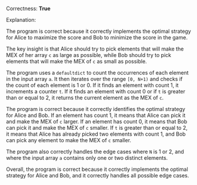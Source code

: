 Correctness: **True**

Explanation:

The program is correct because it correctly implements the optimal strategy for Alice to maximize the score and Bob to minimize the score in the game.

The key insight is that Alice should try to pick elements that will make the MEX of her array `c` as large as possible, while Bob should try to pick elements that will make the MEX of `c` as small as possible.

The program uses a `defaultdict` to count the occurrences of each element in the input array `a`. It then iterates over the range `[0, N+1)` and checks if the count of each element is 1 or 0. If it finds an element with count 1, it increments a counter `t`. If it finds an element with count 0 or if `t` is greater than or equal to 2, it returns the current element as the MEX of `c`.

The program is correct because it correctly identifies the optimal strategy for Alice and Bob. If an element has count 1, it means that Alice can pick it and make the MEX of `c` larger. If an element has count 0, it means that Bob can pick it and make the MEX of `c` smaller. If `t` is greater than or equal to 2, it means that Alice has already picked two elements with count 1, and Bob can pick any element to make the MEX of `c` smaller.

The program also correctly handles the edge cases where `N` is 1 or 2, and where the input array `a` contains only one or two distinct elements.

Overall, the program is correct because it correctly implements the optimal strategy for Alice and Bob, and it correctly handles all possible edge cases.